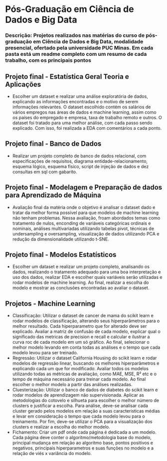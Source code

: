 # Pós-Graduação em Ciência de Dados e Big Data
### Descrição: Projetos realizados nas matérias do curso de pós-graduação em Ciência de Dados e Big Data, modalidade presencial, ofertado pela universidade PUC Minas. Em cada pasta está um readme completo com um resumo de cada trabalho, com os principais pontos

## Projeto final - Estatística Geral Teoria e Aplicações
 - Escolher um dataset e realizar uma análise exploratória de dados, explicando as informações encontradas e o motivo de serem informações relevantes. O dataset escolhido contém os salários de vários empregos nas áreas de dados e machine learning, assim como os países do empregado e empresa, taxa de trabalho remoto e outros. O dataset foi tratado para uma melhor análise, com cada passo sendo explicado. Com isso, foi realizada a EDA com comentários a cada ponto.

## Projeto final - Banco de Dados
 - Realizar um projeto completo de banco de dados relacional, com especificações de requisitos, diagrama entidade-relacionamento, esquema lógico, esquema físico, script de injeção de dados e dez consultas em sql com gabarito.

## Projeto final - Modelagem e Preparação de dados para Aprendizado de Máquina
 - Avaliação final da matéria onde o objetivo é analisar o dataset dado e tratar da melhor forma possível para que modelos de machine learning não tenham problemas. Nessa avaliação, froam abordados temas como tratamento de nulos, enconding de variáveis categóricas ordinais e nominais, análises multivariadas utilizando tabelas pivot, técnicas de undersampling e oversampling, visualização de dados utilizando PCA e redução da dimensionalidade utilizando t-SNE.

## Projeto final - Modelos Estatísticos
 - Escolher um dataset e realizar um projeto completo, analisando os dados, realizando o tratamento adequado para uma boa interpretação e uso dos dados, realizar EDA e escolher quais variáveis serão utilizadas e rodar modelos de machine learning. Ao final, realizar a escolha do modelo e mostrar as conclusões encontradas ao avaliar o dataset.

## Projetos - Machine Learning
 - Classificação: Utilizar o dataset de cancer de mama do scikit learn e rodar modelos de classificação, alterando seus hiperparâmetros para o melhor resultado. Cada hiperparametro que for alterado deve ser explicado. Avaliar a matriz de confusão de cada modelo, explicar qual o significado das metricas de precision e recall e calcular e ilustrar a curva roc de cada modelo em um só gráfico. Ao final, selecionar o melhor modelo levando em conta todas as análises e o tempo que cada modelo levou para ser treinado.
 - Regressão: Utilizar o dataset California Housing do scikit learn e rodar modelos de regressão linear, buscando os melhores hiperparâmetros e explicando cada um que for modificado. Avaliar todos os modelos utilizando todas as métricas de avaliação, como MAE, MSE, R² etc e o tempo de máquina necessário para treinar cada modelo. Ao final escolher o melhor modelo a partir das análises realizadas.
 - Cluesterização: Utilizar o banco de dados de diabetes do scikit learn e rodar modelos de aprendizagem não supervisionada. Aplicar as metodologias do cotovelo e silhueta para escolher o melhor número de clusters e justificar a escolha. Para análise, deve-se analisar cada cluster gerado pelos modelos em relação a suas caracteristicas médias e levar em consideração o tempo que cada modelo levou para o treinamento. Por fim, deve-se utilizar o PCA para a visualização dos clusters e realizar a escolha do melhor modelo.
 - Fichamento: Criar um pdf onde cada página é dedicada a um modelo. Cada página deve conter o algoritmo/metodologia base do modelo, principal mudança em relação ao algoritmo base, pontos positivos e negativos, principais hiperparametros e suas funções no modelo e a relação de viés x variância do modelo.